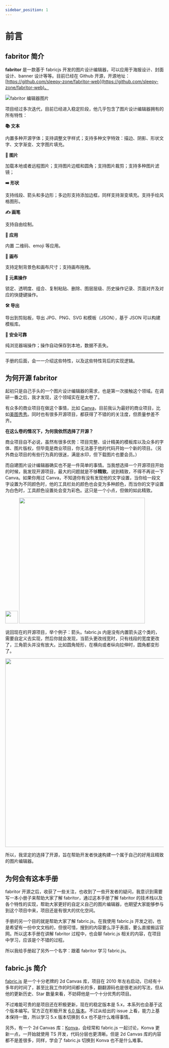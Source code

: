 ```yaml
---
sidebar_position: 1
---
```


# 前言

## fabritor 简介

**fabritor** 是一款基于 fabricjs 开发的图片设计编辑器，可以应用于海报设计、封面设计、banner 设计等等。目前已经在 Github 开源，开源地址：[https://github.com/sleepy-zone/fabritor-web](https://github.com/sleepy-zone/fabritor-web)。

![fabritor 编辑器图片](https://github.com/sleepy-zone/fabritor-web/raw/main/public/fabritor_editor.png)

项目经过多次迭代，目前已经进入稳定阶段，他几乎包含了图片设计编辑器拥有的所有特性：

**📚 文本**

内置多种开源字体；支持调整文字样式；支持多种文字特效：描边、阴影、形状文字、文字渐变、文字图片填充。

**🌄 图片**

加载本地或者远程图片；支持图片边框和圆角；支持图片裁剪；支持多种图片滤镜；

**➡️ 形状**

支持线段、箭头和多边形；多边形支持添加边框，同样支持渐变填充。支持手绘风格图形。

**✍️ 画笔**

支持自由绘制。

**💎 应用**

内置 二维码、emoji 等应用。

**👚 画布**

支持定制背景色和画布尺寸；支持画布拖拽。

**🛒 元素操作**

锁定、透明度、组合、复制粘贴、删除、图层层级、历史操作记录、页面对齐及对应的快捷键操作。

**🛠 导出**

导出到剪贴板，导出 JPG、PNG、SVG 和模板（JSON），基于 JSON 可以构建模板库。

**🤗 安全可靠**

纯浏览器端操作；操作自动保存到本地，数据不丢失。

---

手册的后面，会一一介绍这些特性，以及这些特性背后的实现逻辑。

## 为何开源 fabritor

起初只是自己手头的一个图片设计编辑器的需求，也是第一次接触这个领域。在调研一番之后，我才发现，这个领域实在是太卷了。

有众多的商业项目在做这个事情，比如 [Canva](https://www.canva.cn/)，目前我认为最好的商业项目，比如[美图秀秀](https://www.x-design.com/)。同时也有很多开源项目，都获得了不错的的关注度，但质量参差不齐。

**在这么卷的情况下，为何我依然选择了开源？**

商业项目自不必说，虽然有很多优势：项目完整、设计精美的模板库以及众多的字体、图片版权，但毕竟是商业项目，你无法基于他的代码开始一个新的项目。（另外商业项目的有些行为真的很迷，满是水印，但下载图片也要会员。）

而自建图片设计编辑器确实也不是一件简单的事情。当我想选择一个开源项目开始的时候，我发现开源项目，最大的问题就是不够**精致**。说到精致，不得不再说一下 Canva。如果你用过 Canva，不知道你有没有发现他的文字设置，当你给一段文字设置为不同颜色时，他的工具栏处的颜色也会变为多种颜色，而当你的文字设置为白色时，工具颜色设置处会变为彩色。这只是一个小点，但做的如此精致。

<img src="img/docs/intro/canva_text_color.jpg" width="40" />

<img src="img/docs/intro/canva_text.jpg" width="400" />

说回现在的开源项目，举个例子：箭头。fabric.js 内是没有内置箭头这个类的，需要自定义去实现，然后你就会发现，当箭头更改线宽时，只有线段的宽度更改了，三角箭头并没有放大。比如圆角矩形，在横向或者纵向拉伸时，圆角都变形了。

<img src="img/docs/intro/error_shape.jpg" width="600" />

所以，我坚定的选择了开源，旨在帮助开发者快速构建一个属于自己的好用且精致的图片编辑器。

## 为何会有这本手册

fabritor 开源之后，收获了一些关注，也收到了一些开发者的疑问，我意识到需要写一本小册子来帮助大家了解 fabritor，通过这本手册了解 fabritor 的技术栈以及各个特性的实现，帮助大家更好的自定义自己的图片编辑器，也期望大家能够参与到这个项目中来，项目还是有很大的优化空间。

手册的另一个目的就是帮助大家了解 fabric.js。在我使用 fabric.js 开发之初，也是希望有一份中文文档的，但很可惜，搜到的内容要么浮于表面，要么直接搬运官网。所以这本手册在讲解 fabritor 过程中，也会聊 fabric.js 相关的内容，在项目中学习，应该是个不错的过程。

所以我给手册起了另外一个名字：跟着 fabritor 学习 fabric.js。

## fabric.js 简介

[fabric.js](http://fabricjs.com/) 是一个十分老牌的 2d Canvas 库，项目在 2010 年左右启动，已经有十多年的时间了，甚至比我工作的时间都长的多，翻翻源码也是很老派的写法，但从他的更新历史、Star 数量来看，不妨碍他是一个十分优秀的项目。

不过难能可贵的是项目还在积极更新，现在的稳定版本是 5.x，本系列也会基于这个版本编写。官方正在积极开发 [6.0 版本](https://github.com/fabricjs/fabric.js/issues/8299)。不过从给出的 issue 上看，能力上基本保持一致，所以学习 5.x 版本切换到 6.x 也不是什么难得事情。

另外，有一个 2d Canvas 库：[Konva](https://konvajs.org/)，会经常和 fabric.js 一起讨论，Konva 更新一点，一开始就使用 TS 开发，代码分层也更清晰。但是 2d Canvas 库的内容都不是差很多，同样，学会了 fabric.js 切换到 Konva 也不是什么难事。